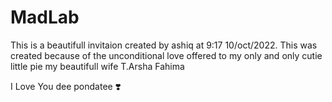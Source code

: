 # MadLab

This is a beautifull invitaion created by ashiq at 9:17 10/oct/2022.
This was created because of the unconditional love offered to my only and only cutie little pie my beautifull wife T.Arsha Fahima 

I Love You dee pondatee ❣️
